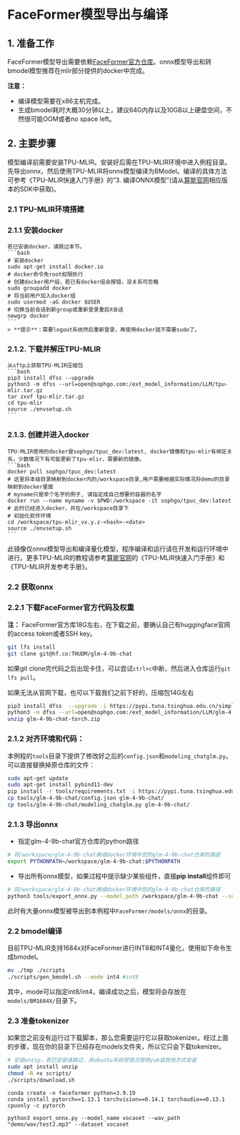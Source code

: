 # FaceFormer模型导出与编译

## 1. 准备工作

FaceFormer模型导出需要依赖[FaceFormer官方仓库](https://github.com/EvelynFan/FaceFormer)。onnx模型导出和转bmodel模型推荐在mlir部分提供的docker中完成。

**注意：** 

- 编译模型需要在x86主机完成。
- 生成bmodel耗时大概30分钟以上，建议64G内存以及10GB以上硬盘空间，不然很可能OOM或者no space left。

## 2. 主要步骤

模型编译前需要安装TPU-MLIR。安装好后需在TPU-MLIR环境中进入例程目录。先导出onnx，然后使用TPU-MLIR将onnx模型编译为BModel。编译的具体方法可参考《TPU-MLIR快速入门手册》的“3. 编译ONNX模型”(请从[算能官网](https://developer.sophgo.com/site/index.html?categoryActive=material)相应版本的SDK中获取)。

### 2.1 TPU-MLIR环境搭建

### 2.1.1 安装docker

    若已安装docker，请跳过本节。
    ```bash
    # 安装docker
    sudo apt-get install docker.io
    # docker命令免root权限执行
    # 创建docker用户组，若已有docker组会报错，没关系可忽略
    sudo groupadd docker
    # 将当前用户加入docker组
    sudo usermod -aG docker $USER
    # 切换当前会话到新group或重新登录重启X会话
    newgrp docker​ 
    ```
    > **提示**：需要logout系统然后重新登录，再使用docker就不需要sudo了。

### 2.1.2. 下载并解压TPU-MLIR

    从sftp上获取TPU-MLIR压缩包
    ```bash
    pip3 install dfss --upgrade
    python3 -m dfss --url=open@sophgo.com:/ext_model_information/LLM/tpu-mlir.tar.gz
    tar zxvf tpu-mlir.tar.gz
    cd tpu-mlir
    source ./envsetup.sh
    ```

### 2.1.3. 创建并进入docker

    TPU-MLIR使用的docker是sophgo/tpuc_dev:latest, docker镜像和tpu-mlir有绑定关系，少数情况下有可能更新了tpu-mlir，需要新的镜像。
    ```bash
    docker pull sophgo/tpuc_dev:latest
    # 这里将本级目录映射到docker内的/workspace目录,用户需要根据实际情况将demo的目录映射到docker里面
    # myname只是举个名字的例子, 请指定成自己想要的容器的名字
    docker run --name myname -v $PWD:/workspace -it sophgo/tpuc_dev:latest
    # 此时已经进入docker，并在/workspace目录下
    # 初始化软件环境
    cd /workspace/tpu-mlir_vx.y.z-<hash>-<date>
    source ./envsetup.sh
    ```
此镜像仅onnx模型导出和编译量化模型，程序编译和运行请在开发和运行环境中进行。更多TPU-MLIR的教程请参考[算能官网](https://developer.sophgo.com/site/index.html?categoryActive=material)的《TPU-MLIR快速入门手册》和《TPU-MLIR开发参考手册》。

### 2.2 获取onnx

### 2.2.1 下载FaceFormer官方代码及权重

**注：** FaceFormer官方库18G左右，在下载之前，要确认自己有huggingface官网的access token或者SSH key。
```bash
git lfs install
git clone git@hf.co:THUDM/glm-4-9b-chat
```
如果git clone完代码之后出现卡住，可以尝试`ctrl+c`中断，然后进入仓库运行`git lfs pull`。

如果无法从官网下载，也可以下载我们之前下好的，压缩包14G左右
```bash
pip3 install dfss  --upgrade -i https://pypi.tuna.tsinghua.edu.cn/simple
python3 -m dfss --url=open@sophgo.com:/ext_model_information/LLM/glm-4-9b-chat-torch.zip
unzip glm-4-9b-chat-torch.zip
```

### 2.1.2 对齐环境和代码：
本例程的`tools`目录下提供了修改好之后的`config.json`和`modeling_chatglm.py`。可以直接替换掉原仓库的文件：
```bash
sudo apt-get update
sudo apt-get install pybind11-dev
pip install -r tools/requirements.txt -i https://pypi.tuna.tsinghua.edu.cn/simple
cp tools/glm-4-9b-chat/config.json glm-4-9b-chat/
cp tools/glm-4-9b-chat/modeling_chatglm.py glm-4-9b-chat/
```

### 2.1.3 导出onnx

- 指定glm-4-9b-chat官方仓库的python路径

```bash
# 将/workspace/glm-4-9b-chat换成docker环境中您的glm-4-9b-chat仓库的路径
export PYTHONPATH=/workspace/glm-4-9b-chat:$PYTHONPATH
```

- 导出所有onnx模型，如果过程中提示缺少某些组件，直接**pip install**组件即可

```bash
# 将/workspace/glm-4-9b-chat换成docker环境中您的glm-4-9b-chat仓库的路径
python3 tools/export_onnx.py --model_path /workspace/glm-4-9b-chat --seq_length 512
```
此时有大量onnx模型被导出到本例程中`FaceFormer/models/onnx`的目录。

### 2.2 bmodel编译

目前TPU-MLIR支持1684x对FaceFormer进行INT8和INT4量化，使用如下命令生成bmodel。

```bash
mv ./tmp ./scripts
./scripts/gen_bmodel.sh --mode int4 #int8
```

其中，mode可以指定int8/int4，编译成功之后，模型将会存放在`models/BM1684X/`目录下。

### 2.3 准备tokenizer

如果您之前没有运行过下载脚本，那么您需要运行它以获取tokenizer。经过上面的步骤，现在你的目录下已经存在models文件夹，所以它只会下载tokenizer。
```bash
# 安装unzip，若已安装请跳过，非ubuntu系统视情况使用yum或其他方式安装
sudo apt install unzip
chmod -R +x scripts/
./scripts/download.sh
```




```
conda create -n faceformer python=3.9.19
conda install pytorch==1.13.1 torchvision==0.14.1 torchaudio==0.13.1 cpuonly -c pytorch

python3 export_onnx.py --model_name vocaset --wav_path "demo/wav/test2.mp3" --dataset vocaset
```